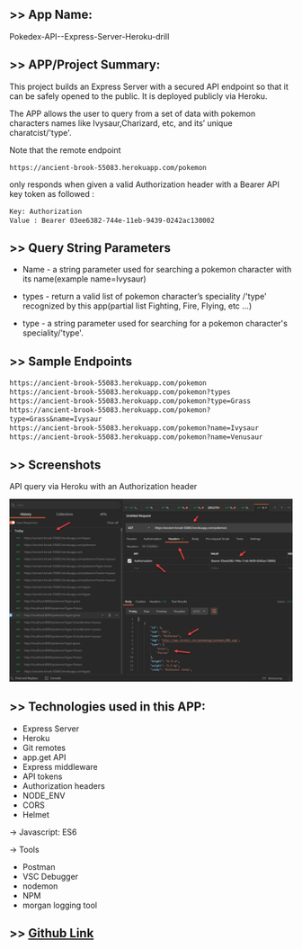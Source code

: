 ## >> App Name:

Pokedex-API--Express-Server-Heroku-drill

## >> APP/Project Summary:

This project builds an Express Server with a secured API endpoint so that it can be safely opened to the public. It is deployed publicly via Heroku.

The APP allows the user to query from a set of data with pokemon characters names like Ivysaur,Charizard, etc, and its’ unique charatcist/'type'.

Note that the remote endpoint
```
https://ancient-brook-55083.herokuapp.com/pokemon
```
only responds when given a valid Authorization header with a Bearer API key token as followed :
```  
Key: Authorization
Value : Bearer 03ee6382-744e-11eb-9439-0242ac130002
``` 
## >> Query String Parameters
- Name - a string parameter used for searching a pokemon character with its name(example name=Ivysaur)

- types - return a valid list of pokemon character’s speciality /'type' recognized  by this app(partial list Fighting, Fire, Flying, etc ...)

- type - a string parameter used for searching for a pokemon character's speciality/'type'.

## >> Sample Endpoints
``` 
https://ancient-brook-55083.herokuapp.com/pokemon
https://ancient-brook-55083.herokuapp.com/pokemon?types
https://ancient-brook-55083.herokuapp.com/pokemon?type=Grass
https://ancient-brook-55083.herokuapp.com/pokemon?type=Grass&name=Ivysaur
https://ancient-brook-55083.herokuapp.com/pokemon?name=Ivysaur
https://ancient-brook-55083.herokuapp.com/pokemon?name=Venusaur
``` 

## >> Screenshots

API query via Heroku with an Authorization header

![main page](images/main.jpg)

## >> Technologies used in this APP:

* Express Server
* Heroku
* Git remotes
* app.get API
* Express middleware
* API tokens
* Authorization headers
* NODE_ENV
* CORS
* Helmet

-> Javascript: ES6

-> Tools
* Postman
* VSC Debugger
* nodemon 
* NPM
* morgan logging tool


## >> [Github Link](https://github.com/davetam88/Pokedex-API--Express-Server-Heroku-drill)
